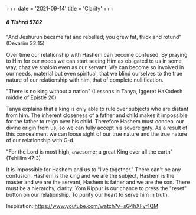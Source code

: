 +++
date = '2021-09-14'
title = 'Clarity'
+++

##### 8 Tishrei 5782

"And Jeshurun became fat and rebelled; you grew fat, thick and rotund" (Devarim 32:15)

Over time our relationship with Hashem can become confused. By praying to Him for our needs we can start seeing Him as obligated to us in some way, chaz ve shalom even as our servant. We can become so involved in our needs, material but even spiritual, that we blind ourselves to the true nature of our relationship with him, that of complete nullification.

"There is no king without a nation" (Lessons in Tanya, Iggeret HaKodesh middle of Epistle 20)

Tanya explains that a king is only able to rule over subjects who are distant from him. The inherent closeness of a father and child makes it impossible for the father to reign over his child. Therefore Hashem must conceal our divine origin from us, so we can fully accept his sovereignty. As a result of this concealment we can loose sight of our true nature and the true nature of our relationship with G-d.

"For the Lord is most high, awesome; a great King over all the earth" (Tehillim 47:3)

It is impossible for Hashem and us to "live together." There can't be any confusion. Hashem is the king and we are the subject, Hashem is the master and we are the servant, Hashem is father and we are the son. There must be a hierarchy, clarity. Yom Kippur is our chance to press the "reset" button on our relationship. To purify our heart to serve him in truth.

Inspiration: https://www.youtube.com/watch?v=sG4hXFyr1QM
